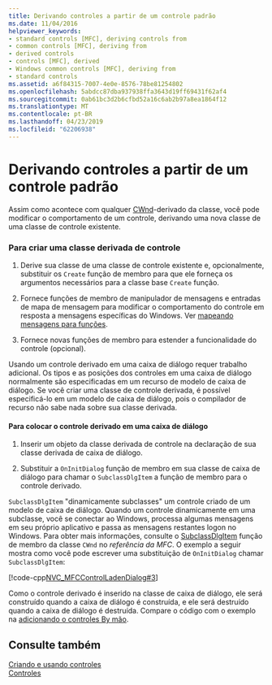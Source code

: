 ```yaml
---
title: Derivando controles a partir de um controle padrão
ms.date: 11/04/2016
helpviewer_keywords:
- standard controls [MFC], deriving controls from
- common controls [MFC], deriving from
- derived controls
- controls [MFC], derived
- Windows common controls [MFC], deriving from
- standard controls
ms.assetid: a6f84315-7007-4e0e-8576-78be81254802
ms.openlocfilehash: 5abdcc87dba937938ffa3643d19ff69431f62af4
ms.sourcegitcommit: 0ab61bc3d2b6cfbd52a16c6ab2b97a8ea1864f12
ms.translationtype: MT
ms.contentlocale: pt-BR
ms.lasthandoff: 04/23/2019
ms.locfileid: "62206938"
---
```

# <a name="deriving-controls-from-a-standard-control"></a>Derivando controles a partir de um controle padrão

Assim como acontece com qualquer [CWnd](../mfc/reference/cwnd-class.md)-derivado da classe, você pode modificar o comportamento de um controle, derivando uma nova classe de uma classe de controle existente.

### <a name="to-create-a-derived-control-class"></a>Para criar uma classe derivada de controle

1. Derive sua classe de uma classe de controle existente e, opcionalmente, substituir os `Create` função de membro para que ele forneça os argumentos necessários para a classe base `Create` função.

1. Fornece funções de membro de manipulador de mensagens e entradas de mapa de mensagem para modificar o comportamento do controle em resposta a mensagens específicas do Windows. Ver [mapeando mensagens para funções](../mfc/reference/mapping-messages-to-functions.md).

1. Fornece novas funções de membro para estender a funcionalidade do controle (opcional).

Usando um controle derivado em uma caixa de diálogo requer trabalho adicional. Os tipos e as posições dos controles em uma caixa de diálogo normalmente são especificadas em um recurso de modelo de caixa de diálogo. Se você criar uma classe de controle derivada, é possível especificá-lo em um modelo de caixa de diálogo, pois o compilador de recurso não sabe nada sobre sua classe derivada.

#### <a name="to-place-your-derived-control-in-a-dialog-box"></a>Para colocar o controle derivado em uma caixa de diálogo

1. Inserir um objeto da classe derivada de controle na declaração de sua classe derivada de caixa de diálogo.

1. Substituir a `OnInitDialog` função de membro em sua classe de caixa de diálogo para chamar o `SubclassDlgItem` a função de membro para o controle derivado.

`SubclassDlgItem` "dinamicamente subclasses" um controle criado de um modelo de caixa de diálogo. Quando um controle dinamicamente em uma subclasse, você se conectar ao Windows, processa algumas mensagens em seu próprio aplicativo e passa as mensagens restantes logon no Windows. Para obter mais informações, consulte o [SubclassDlgItem](../mfc/reference/cwnd-class.md#subclassdlgitem) função de membro da classe `CWnd` no *referência da MFC*. O exemplo a seguir mostra como você pode escrever uma substituição de `OnInitDialog` chamar `SubclassDlgItem`:

[!code-cpp[NVC_MFCControlLadenDialog#3](../mfc/codesnippet/cpp/deriving-controls-from-a-standard-control_1.cpp)]

Como o controle derivado é inserido na classe de caixa de diálogo, ele será construído quando a caixa de diálogo é construída, e ele será destruído quando a caixa de diálogo é destruída. Compare o código com o exemplo na [adicionando o controles By mão](../mfc/adding-controls-by-hand.md).

## <a name="see-also"></a>Consulte também

[Criando e usando controles](../mfc/making-and-using-controls.md)<br/>
[Controles](../mfc/controls-mfc.md)

